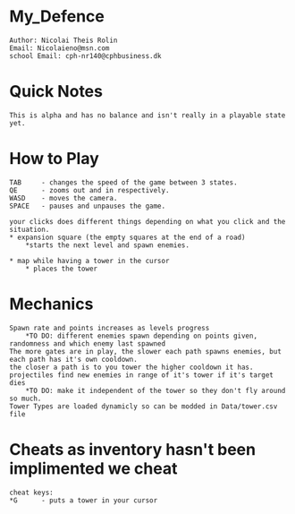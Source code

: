 # My_Defence
	Author: Nicolai Theis Rolin
	Email: Nicolaieno@msn.com
	school Email: cph-nr140@cphbusiness.dk
	
# Quick Notes
	This is alpha and has no balance and isn't really in a playable state yet.

# How to Play
	TAB     - changes the speed of the game between 3 states.
	QE      - zooms out and in respectively.
	WASD    - moves the camera.
	SPACE   - pauses and unpauses the game.
	
	your clicks does different things depending on what you click and the situation.
	* expansion square (the empty squares at the end of a road)
		*starts the next level and spawn enemies.
	
	* map while having a tower in the cursor
		* places the tower
	
# Mechanics
	Spawn rate and points increases as levels progress
		*TO DO: different enemies spawn depending on points given, randomness and which enemy last spawned
	The more gates are in play, the slower each path spawns enemies, but each path has it's own cooldown.
	the closer a path is to you tower the higher cooldown it has.
	projectiles find new enemies in range of it's tower if it's target dies
		*TO DO: make it independent of the tower so they don't fly around so much.
	Tower Types are loaded dynamicly so can be modded in Data/tower.csv file
	
# Cheats as inventory hasn't been implimented we cheat
	cheat keys:
	*G      - puts a tower in your cursor
	
	